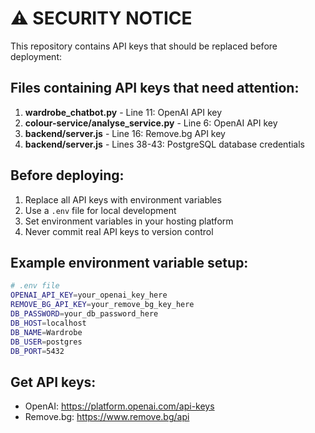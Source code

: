 # ⚠️ SECURITY NOTICE

This repository contains API keys that should be replaced before deployment:

## Files containing API keys that need attention:

1. **wardrobe_chatbot.py** - Line 11: OpenAI API key
2. **colour-service/analyse_service.py** - Line 6: OpenAI API key  
3. **backend/server.js** - Line 16: Remove.bg API key
4. **backend/server.js** - Lines 38-43: PostgreSQL database credentials

## Before deploying:

1. Replace all API keys with environment variables
2. Use a `.env` file for local development
3. Set environment variables in your hosting platform
4. Never commit real API keys to version control

## Example environment variable setup:

```bash
# .env file
OPENAI_API_KEY=your_openai_key_here
REMOVE_BG_API_KEY=your_remove_bg_key_here
DB_PASSWORD=your_db_password_here
DB_HOST=localhost
DB_NAME=Wardrobe
DB_USER=postgres
DB_PORT=5432
```

## Get API keys:
- OpenAI: https://platform.openai.com/api-keys
- Remove.bg: https://www.remove.bg/api
